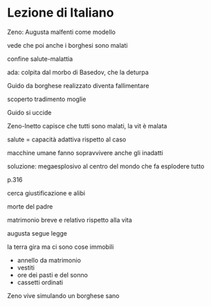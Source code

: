 # Lezione di Italiano

Zeno: Augusta malfenti come modello

vede che poi anche i borghesi sono malati

confine salute-malattia

ada: colpita dal morbo di Basedov, che la deturpa

Guido da borghese realizzato diventa fallimentare

scoperto tradimento moglie

Guido si uccide

Zeno-Inetto capisce che tutti sono malati, la vit è malata

salute = capacità adattiva rispetto al caso

macchine umane fanno sopravvivere anche gli inadatti

soluzione: megaesplosivo al centro del mondo che fa esplodere tutto

p.316


cerca giustificazione e alibi

morte del padre


matrimonio breve e relativo rispetto alla vita

augusta segue legge 

la terra gira ma ci sono cose immobili
* annello da matrimonio
* vestiti
* ore dei pasti e del sonno
* cassetti ordinati

Zeno vive simulando un borghese sano
<!--stackedit_data:
eyJoaXN0b3J5IjpbMTE1Nzg2NzAyOCwtMTA0NjQwOTMzNiwtNT
MxNDIzMTY1XX0=
-->